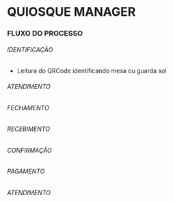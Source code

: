 # QUIOSQUE MANAGER



### FLUXO DO PROCESSO

 ###### IDENTIFICAÇÃO

- Leitura do QRCode identificando mesa ou guarda sol
###### ATENDIMENTO

###### FECHAMENTO

###### RECEBIMENTO

###### CONFIRMAÇÃO

###### PAGAMENTO

###### ATENDIMENTO

